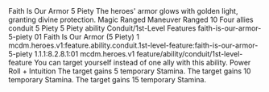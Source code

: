 <ability>
  <name>Faith Is Our Armor</name>
  <cost>5 Piety</cost>
  <flavor>The heroes&apos; armor glows with golden light, granting divine protection.</flavor>
  <keywords>
    <keyword>Magic</keyword>
    <keyword>Ranged</keyword>
  </keywords>
  <type>Maneuver</type>
  <distance>Ranged 10</distance>
  <target>Four allies</target>
  <metadata>
    <class>conduit</class>
    <cost>5 Piety</cost>
    <cost_amount>5</cost_amount>
    <cost_resource>Piety</cost_resource>
    <feature_type>ability</feature_type>
    <file_dpath>Conduit/1st-Level Features</file_dpath>
    <item_id>faith-is-our-armor-5-piety</item_id>
    <item_index>01</item_index>
    <item_name>Faith Is Our Armor (5 Piety)</item_name>
    <level>1</level>
    <scc>mcdm.heroes.v1:feature.ability.conduit.1st-level-feature:faith-is-our-armor-5-piety</scc>
    <scdc>1.1.1:8.2.8.1:01</scdc>
    <source>mcdm.heroes.v1</source>
    <type>feature/ability/conduit/1st-level-feature</type>
  </metadata>
  <effects>
    <effect type="mundane">You can target yourself instead of one ally with this ability.</effect>
    <effect type="roll">
      <roll>Power Roll + Intuition</roll>
      <t1>The target gains 5 temporary Stamina.</t1>
      <t2>The target gains 10 temporary Stamina.</t2>
      <t3>The target gains 15 temporary Stamina.</t3>
    </effect>
  </effects>
</ability>
